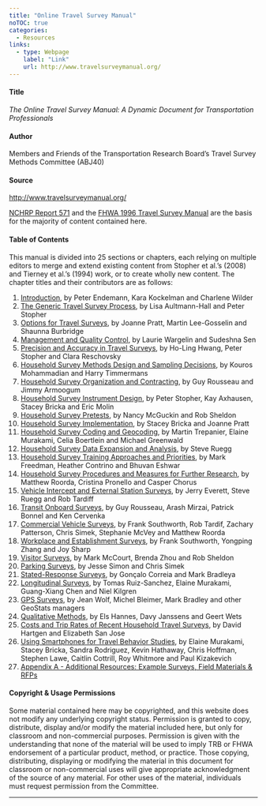 ```yaml
---
title: "Online Travel Survey Manual"
noTOC: true
categories:
  - Resources
links:
  - type: Webpage
    label: "Link"
    url: http://www.travelsurveymanual.org/
---
```



#### Title

*The Online Travel Survey Manual: A Dynamic Document for Transportation Professionals*

#### Author

Members and Friends of the Transportation Research Board’s Travel Survey Methods Committee (ABJ40)

#### Source

<http://www.travelsurveymanual.org/>

[NCHRP Report 571](https://doi.org/10.17226/13805) and the [FHWA 1996 Travel Survey Manual](https://doi.org/10.21949/1404543) are the basis for the majority of content contained here.

#### Table of Contents

This manual is divided into 25 sections or chapters, each relying on multiple editors to merge and extend existing content from Stopher et al.’s (2008) and Tierney et al.’s (1994) work, or to create wholly new content. The chapter titles and their contributors are as follows:

1.  [Introduction](http://www.travelsurveymanual.org/Chapter-1-1.html), by Peter Endemann, Kara Kockelman and Charlene Wilder
2.  [The Generic Travel Survey Process](http://www.travelsurveymanual.org/Chapter-2-1.html), by Lisa Aultmann-Hall and Peter Stopher
3.  [Options for Travel Surveys](http://www.travelsurveymanual.org/Chapter-3-1.html), by Joanne Pratt, Martin Lee-Gosselin and Shaunna Burbridge
4.  [Management and Quality Control](http://www.travelsurveymanual.org/Chapter-4-1.html), by Laurie Wargelin and Sudeshna Sen
5.  [Precision and Accuracy in Travel Surveys](http://www.travelsurveymanual.org/Chapter-5-1.html), by Ho-Ling Hwang, Peter Stopher and Clara Reschovsky
6.  [Household Survey Methods Design and Sampling Decisions](http://www.travelsurveymanual.org/Chapter-6-1.html), by Kouros Mohammadian and Harry Timmermans
7.  [Household Survey Organization and Contracting](http://www.travelsurveymanual.org/Chapter-7-1.html), by Guy Rousseau and Jimmy Armoogum
8.  [Household Survey Instrument Design](http://www.travelsurveymanual.org/Chapter-8-(new).html), by Peter Stopher, Kay Axhausen, Stacey Bricka and Eric Molin
9.  [Household Survey Pretests](http://www.travelsurveymanual.org/Chapter-9-1.html), by Nancy McGuckin and Rob Sheldon
10. [Household Survey Implementation](http://www.travelsurveymanual.org/Chapter-10-1.html), by Stacey Bricka and Joanne Pratt
11. [Household Survey Coding and Geocoding](http://www.travelsurveymanual.org/Chapter-11-1.html), by Martin Trepanier, Elaine Murakami, Celia Boertlein and Michael Greenwald
12. [Household Survey Data Expansion and Analysis](http://www.travelsurveymanual.org/Chapter-12-1.html), by Steve Ruegg
13. [Household Survey Training Approaches and Priorities](http://www.travelsurveymanual.org/Chapter-13-1.html), by Mark Freedman, Heather Contrino and Bhuvan Eshwar
14. [Household Survey Procedures and Measures for Further Research](http://www.travelsurveymanual.org/Chapter-14-1.html), by Matthew Roorda, Cristina Pronello and Casper Chorus
15. [Vehicle Intercept and External Station Surveys](http://www.travelsurveymanual.org/Chapter-15-2.html), by Jerry Everett, Steve Ruegg and Rob Tardiff
16. [Transit Onboard Surveys](http://www.travelsurveymanual.org/Chapter-16.html), by Guy Rousseau, Arash Mirzai, Patrick Bonnel and Ken Cervenka
17. [Commercial Vehicle Surveys](http://www.travelsurveymanual.org/Chapter-17.html), by Frank Southworth, Rob Tardif, Zachary Patterson, Chris Simek, Stephanie McVey and Matthew Roorda
18. [Workplace and Establishment Surveys](http://www.travelsurveymanual.org/Chapter-18.html), by Frank Southworth, Yongping Zhang and Joy Sharp
19. [Visitor Surveys](http://www.travelsurveymanual.org/Chapter-19.html), by Mark McCourt, Brenda Zhou and Rob Sheldon
20. [Parking Surveys](http://www.travelsurveymanual.org/Chapter-20.html), by Jesse Simon and Chris Simek
21. [Stated-Response Surveys](http://www.travelsurveymanual.org/Chapter-21.html), by Gonçalo Correia and Mark Bradleya
22. [Longitudinal Surveys](http://www.travelsurveymanual.org/Chapter-22.html), by Tomas Ruiz-Sanchez, Elaine Murakami, Guang-Xiang Chen and Niel Kilgren
23. [GPS Surveys](http://www.travelsurveymanual.org/Chapter-23.html), by Jean Wolf, Michel Bleimer, Mark Bradley and other GeoStats managers
24. [Qualitative Methods](http://www.travelsurveymanual.org/Chapter-24.html), by Els Hannes, Davy Janssens and Geert Wets
25. [Costs and Trip Rates of Recent Household Travel Surveys](http://www.travelsurveymanual.org/Chapter-25-1.html), by David Hartgen and Elizabeth San Jose
26. [Using Smartphones for Travel Behavior Studies](http://www.travelsurveymanual.org/Chapter-26-3.html), by Elaine Murakami, Stacey Bricka, Sandra Rodriguez, Kevin Hathaway, Chris Hoffman, Stephen Lawe, Caitlin Cottrill, Roy Whitmore and Paul Kizakevich
27. [Appendix A - Additional Resources: Example Surveys, Field Materials & RFPs](http://www.travelsurveymanual.org/Chapter-26-2.html)

#### Copyright & Usage Permissions

Some material contained here may be copyrighted, and this website does not modify any underlying copyright status. Permission is granted to copy, distribute, display and/or modify the material included here, but only for classroom and non-commercial purposes. Permission is given with the understanding that none of the material will be used to imply TRB or FHWA endorsement of a particular product, method, or practice. Those copying, distributing, displaying or modifying the material in this document for classroom or non-commercial uses will give appropriate acknowledgment of the source of any material. For other uses of the material, individuals must request permission from the Committee.

------------------------------------------------------------------------
